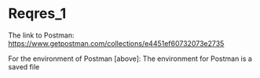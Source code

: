 # Reqres_1

The link to Postman:
https://www.getpostman.com/collections/e4451ef60732073e2735

For the environment of Postman [above]:
The environment for Postman is a saved file
